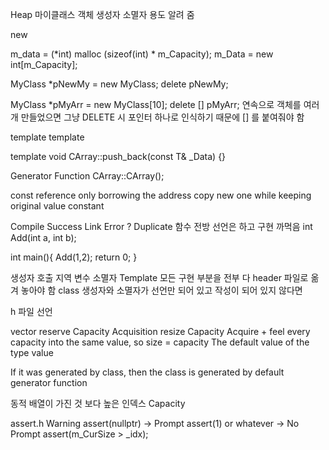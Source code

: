

Heap 마이클래스 객체 생성자 소멸자 용도 알려 줌

new

m_data = (*int) malloc (sizeof(int) * m_Capacity); 
m_Data = new int[m_Capacity]; 

MyClass *pNewMy = new MyClass; 
delete pNewMy; 

MyClass *pMyArr = new MyClass[10]; 
delete [] pMyArr; 
연속으로 객체를 여러 개 만들었으면 그냥 DELETE 시 
포인터 하나로 인식하기 때문에 [] 를 붙여줘야 함 

template <typename T> 
template <class T> 

template <class T>
void CArray::push_back(const T& _Data)
{}

Generator Function
CArray<t>::CArray(); 

const reference only borrowing the address 
copy new one while keeping original value constant 

Compile Success 
Link Error ? Duplicate 
함수 전방 선언은 하고 구현 까먹음 
int Add(int a, int b); 

int main(){
    Add(1,2);
    return 0; 
}

생성자 호출 지역 변수 
소멸자 
Template 모든 구현 부분을 전부 다 header 파일로 
옮겨 놓아야 함
class 생성자와 소멸자가 선언만 되어 있고 
작성이 되어 있지 않다면 

h 파일 선언 

vector 
reserve Capacity Acquisition 
resize Capacity Acquire + feel every capacity 
into the same value, so size = capacity 
The default value of the type value 

If it was generated by class, then the
class is generated by default generator function 

동적 배열이 가진 것 보다 높은 인덱스 
Capacity 

assert.h Warning 
assert(nullptr) -> Prompt 
assert(1) or whatever -> No Prompt 
assert(m_CurSize > _idx); 
